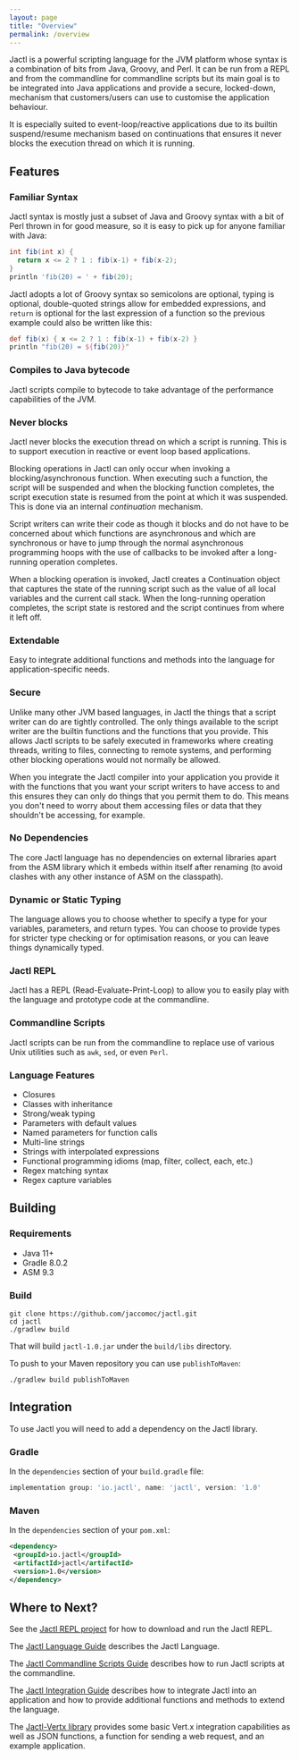 ```yaml
---
layout: page
title: "Overview"
permalink: /overview
---
```


Jactl is a powerful scripting language for the JVM platform whose syntax is a combination of bits
from Java, Groovy, and Perl.
It can be run from a REPL and from the commandline for commandline scripts but its main goal is
to be integrated into Java applications and provide a secure, locked-down, mechanism that
customers/users can use to customise the application behaviour.

It is especially suited to event-loop/reactive applications due to its builtin suspend/resume
mechanism based on continuations that ensures it never blocks the execution thread on which it is
running.

## Features

### Familiar Syntax
Jactl syntax is mostly just a subset of Java and Groovy syntax with a bit of Perl thrown in for good measure,
so it is easy to pick up for anyone familiar with Java:

```groovy
int fib(int x) {
  return x <= 2 ? 1 : fib(x-1) + fib(x-2);
}
println 'fib(20) = ' + fib(20);
```

Jactl adopts a lot of Groovy syntax so semicolons are optional, typing is optional, double-quoted strings
allow for embedded expressions, and `return` is optional for the last expression of a function so the previous example
could also be written like this:

```groovy
def fib(x) { x <= 2 ? 1 : fib(x-1) + fib(x-2) }
println "fib(20) = ${fib(20)}"
```

### Compiles to Java bytecode
Jactl scripts compile to bytecode to take advantage of the performance capabilities of the JVM.

### Never blocks
Jactl never blocks the execution thread on which a script is running.
This is to support execution in reactive or event loop based applications.

Blocking operations in Jactl can only occur when invoking a blocking/asynchronous function.
When executing such a function, the script will be suspended and when the blocking function completes,
the script execution state is resumed from the point at which it was suspended.
This is done via an internal _continuation_ mechanism.

Script writers can write their code as though it blocks and do not have to be concerned about which functions are
asynchronous and which are synchronous or have to jump through the normal asynchronous programming hoops with the
use of callbacks to be invoked after a long-running operation completes.

When a blocking operation is invoked, Jactl creates a Continuation object that captures the state of the running
script such as the value of all local variables and the current call stack.
When the long-running operation completes, the script state is restored and the script continues
from where it left off.

### Extendable
Easy to integrate additional functions and methods into the language for application-specific needs.

### Secure
Unlike many other JVM based languages, in Jactl the things that a script writer can do are tightly controlled.
The only things available to the script writer are the builtin functions and the functions that you provide.
This allows Jactl scripts to be safely executed in frameworks where creating threads, writing to files,
connecting to remote systems, and performing other blocking operations would not normally be allowed.

When you integrate the Jactl compiler into your application you provide it with the functions that you want
your script writers to have access to and this ensures they can only do things that you permit them to do.
This means you don't need to worry about them accessing files or data that they shouldn't be accessing,
for example.

### No Dependencies
The core Jactl language has no dependencies on external libraries apart from the ASM library
which it embeds within itself after renaming (to avoid clashes with any other instance of ASM
on the classpath).

### Dynamic or Static Typing
The language allows you to choose whether to specify a type for your variables, parameters,
and return types.
You can choose to provide types for stricter type checking or for optimisation reasons, or you
can leave things dynamically typed.

### Jactl REPL
Jactl has a REPL (Read-Evaluate-Print-Loop) to allow you to easily play with the language and prototype
code at the commandline.

### Commandline Scripts
Jactl scripts can be run from the commandline to replace use of various Unix utilities such as
`awk`, `sed`, or even `Perl`.

### Language Features
* Closures
* Classes with inheritance
* Strong/weak typing
* Parameters with default values
* Named parameters for function calls
* Multi-line strings
* Strings with interpolated expressions
* Functional programming idioms (map, filter, collect, each, etc.)
* Regex matching syntax
* Regex capture variables

## Building

### Requirements

* Java 11+
* Gradle 8.0.2
* ASM 9.3

### Build

```shell
git clone https://github.com/jaccomoc/jactl.git
cd jactl
./gradlew build
```

That will build `jactl-1.0.jar` under the `build/libs` directory.

To push to your Maven repository you can use `publishToMaven`:
```shell
./gradlew build publishToMaven
```

## Integration

To use Jactl you will need to add a dependency on the Jactl library.

### Gradle

In the `dependencies` section of your `build.gradle` file:
```groovy
implementation group: 'io.jactl', name: 'jactl', version: '1.0'
```

### Maven

In the `dependencies` section of your `pom.xml`:
```xml
<dependency>
 <groupId>io.jactl</groupId>
 <artifactId>jactl</artifactId>
 <version>1.0</version>
</dependency>
```

## Where to Next?

See the [Jactl REPL project](https://github.com/jaccomoc/jactl-repl) for how to download and run the Jactl REPL.

The [Jactl Language Guide](language-guide) describes the Jactl Language.

The [Jactl Commandline Scripts Guide](command-line-scripts) describes how to run Jactl scripts at the commandline.

The [Jactl Integration Guide](integration-guide) describes how to integrate Jactl into an application and how
to provide additional functions and methods to extend the language.

The [Jactl-Vertx library](https://github.com/jaccomoc/jactl-vertx) provides some basic Vert.x integration capabilities
as well as JSON functions, a function for sending a web request, and an example application.
